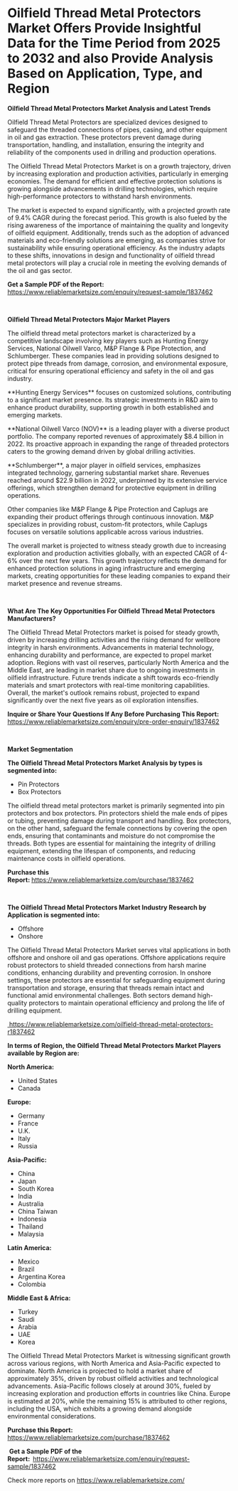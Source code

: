 <p><h1>Oilfield Thread Metal Protectors Market Offers Provide Insightful Data for the Time Period from 2025 to 2032 and also Provide Analysis Based on Application, Type, and Region</h1></p><p><strong>Oilfield Thread Metal Protectors Market Analysis and Latest Trends</strong></p>
<p><p>Oilfield Thread Metal Protectors are specialized devices designed to safeguard the threaded connections of pipes, casing, and other equipment in oil and gas extraction. These protectors prevent damage during transportation, handling, and installation, ensuring the integrity and reliability of the components used in drilling and production operations. </p><p>The Oilfield Thread Metal Protectors Market is on a growth trajectory, driven by increasing exploration and production activities, particularly in emerging economies. The demand for efficient and effective protection solutions is growing alongside advancements in drilling technologies, which require high-performance protectors to withstand harsh environments. </p><p>The market is expected to expand significantly, with a projected growth rate of 9.4% CAGR during the forecast period. This growth is also fueled by the rising awareness of the importance of maintaining the quality and longevity of oilfield equipment. Additionally, trends such as the adoption of advanced materials and eco-friendly solutions are emerging, as companies strive for sustainability while ensuring operational efficiency. As the industry adapts to these shifts, innovations in design and functionality of oilfield thread metal protectors will play a crucial role in meeting the evolving demands of the oil and gas sector.</p></p>
<p><strong>Get a Sample PDF of the Report:&nbsp;</strong> <a href="https://www.reliablemarketsize.com/enquiry/request-sample/1837462?utm_campaign=3536&utm_medium=2&utm_source=Github&utm_content=ia&utm_term=12042025&utm_id=oilfield-thread-metal-protectors">https://www.reliablemarketsize.com/enquiry/request-sample/1837462</a></p>
<p>&nbsp;</p>
<p><strong>Oilfield Thread Metal Protectors Major Market Players</strong></p>
<p><p>The oilfield thread metal protectors market is characterized by a competitive landscape involving key players such as Hunting Energy Services, National Oilwell Varco, M&P Flange & Pipe Protection, and Schlumberger. These companies lead in providing solutions designed to protect pipe threads from damage, corrosion, and environmental exposure, critical for ensuring operational efficiency and safety in the oil and gas industry.</p><p>**Hunting Energy Services** focuses on customized solutions, contributing to a significant market presence. Its strategic investments in R&D aim to enhance product durability, supporting growth in both established and emerging markets.</p><p>**National Oilwell Varco (NOV)** is a leading player with a diverse product portfolio. The company reported revenues of approximately $8.4 billion in 2022. Its proactive approach in expanding the range of threaded protectors caters to the growing demand driven by global drilling activities.</p><p>**Schlumberger**, a major player in oilfield services, emphasizes integrated technology, garnering substantial market share. Revenues reached around $22.9 billion in 2022, underpinned by its extensive service offerings, which strengthen demand for protective equipment in drilling operations.</p><p>Other companies like M&P Flange & Pipe Protection and Caplugs are expanding their product offerings through continuous innovation. M&P specializes in providing robust, custom-fit protectors, while Caplugs focuses on versatile solutions applicable across various industries.</p><p>The overall market is projected to witness steady growth due to increasing exploration and production activities globally, with an expected CAGR of 4-6% over the next few years. This growth trajectory reflects the demand for enhanced protection solutions in aging infrastructure and emerging markets, creating opportunities for these leading companies to expand their market presence and revenue streams.</p></p>
<p>&nbsp;</p>
<p><strong>What Are The Key Opportunities For Oilfield Thread Metal Protectors Manufacturers?</strong></p>
<p><p>The Oilfield Thread Metal Protectors market is poised for steady growth, driven by increasing drilling activities and the rising demand for wellbore integrity in harsh environments. Advancements in material technology, enhancing durability and performance, are expected to propel market adoption. Regions with vast oil reserves, particularly North America and the Middle East, are leading in market share due to ongoing investments in oilfield infrastructure. Future trends indicate a shift towards eco-friendly materials and smart protectors with real-time monitoring capabilities. Overall, the market's outlook remains robust, projected to expand significantly over the next five years as oil exploration intensifies.</p></p>
<p><strong>Inquire or Share Your Questions If Any Before Purchasing This Report:</strong> <a href="https://www.reliablemarketsize.com/enquiry/pre-order-enquiry/1837462?utm_campaign=3536&utm_medium=2&utm_source=Github&utm_content=ia&utm_term=12042025&utm_id=oilfield-thread-metal-protectors">https://www.reliablemarketsize.com/enquiry/pre-order-enquiry/1837462</a></p>
<p>&nbsp;</p>
<p><strong>Market Segmentation</strong></p>
<p><strong>The Oilfield Thread Metal Protectors Market Analysis by types is segmented into:</strong></p>
<p><ul><li>Pin Protectors</li><li>Box Protectors</li></ul></p>
<p><p>The oilfield thread metal protectors market is primarily segmented into pin protectors and box protectors. Pin protectors shield the male ends of pipes or tubing, preventing damage during transport and handling. Box protectors, on the other hand, safeguard the female connections by covering the open ends, ensuring that contaminants and moisture do not compromise the threads. Both types are essential for maintaining the integrity of drilling equipment, extending the lifespan of components, and reducing maintenance costs in oilfield operations.</p></p>
<p><strong>Purchase this Report:&nbsp;</strong><a href="https://www.reliablemarketsize.com/purchase/1837462?utm_campaign=3536&utm_medium=2&utm_source=Github&utm_content=ia&utm_term=12042025&utm_id=oilfield-thread-metal-protectors">https://www.reliablemarketsize.com/purchase/1837462</a></p>
<p>&nbsp;</p>
<p><strong>The Oilfield Thread Metal Protectors Market Industry Research by Application is segmented into:</strong></p>
<p><ul><li>Offshore</li><li>Onshore</li></ul></p>
<p><p>The Oilfield Thread Metal Protectors Market serves vital applications in both offshore and onshore oil and gas operations. Offshore applications require robust protectors to shield threaded connections from harsh marine conditions, enhancing durability and preventing corrosion. In onshore settings, these protectors are essential for safeguarding equipment during transportation and storage, ensuring that threads remain intact and functional amid environmental challenges. Both sectors demand high-quality protectors to maintain operational efficiency and prolong the life of drilling equipment.</p></p>
<p><a href="https://www.reliablemarketsize.com/oilfield-thread-metal-protectors-r1837462?utm_campaign=3536&utm_medium=2&utm_source=Github&utm_content=ia&utm_term=12042025&utm_id=oilfield-thread-metal-protectors">&nbsp;https://www.reliablemarketsize.com/oilfield-thread-metal-protectors-r1837462</a></p>
<p><strong>In terms of Region, the Oilfield Thread Metal Protectors Market Players available by Region are:</strong></p>
<p>
    <p> <strong> North America: </strong>
        <ul>
            <li>United States</li>
            <li>Canada</li>
        </ul>
        </p> 
    <p> <strong> Europe: </strong>
        <ul>
            <li>Germany</li>
            <li>France</li>
            <li>U.K.</li>
            <li>Italy</li>
            <li>Russia</li>
        </ul>
        </p> 
    <p> <strong> Asia-Pacific: </strong>
        <ul>
            <li>China</li>
            <li>Japan</li>
            <li>South Korea</li>
            <li>India</li>
            <li>Australia</li>
            <li>China Taiwan</li>
            <li>Indonesia</li>
            <li>Thailand</li>
            <li>Malaysia</li>
        </ul>
        </p> 
    <p> <strong> Latin America: </strong>
        <ul>
            <li>Mexico</li>
            <li>Brazil</li>
            <li>Argentina Korea</li>
            <li>Colombia</li>
        </ul>
        </p> 
    <p> <strong> Middle East & Africa: </strong>
        <ul>
            <li>Turkey</li>
            <li>Saudi</li>
            <li>Arabia</li>
            <li>UAE</li>
            <li>Korea</li>
        </ul>
    </p>
    </p>
<p><p>The Oilfield Thread Metal Protectors Market is witnessing significant growth across various regions, with North America and Asia-Pacific expected to dominate. North America is projected to hold a market share of approximately 35%, driven by robust oilfield activities and technological advancements. Asia-Pacific follows closely at around 30%, fueled by increasing exploration and production efforts in countries like China. Europe is estimated at 20%, while the remaining 15% is attributed to other regions, including the USA, which exhibits a growing demand alongside environmental considerations.</p></p>
<p><strong>Purchase this Report: </strong><a href="https://www.reliablemarketsize.com/purchase/1837462?utm_campaign=3536&utm_medium=2&utm_source=Github&utm_content=ia&utm_term=12042025&utm_id=oilfield-thread-metal-protectors">https://www.reliablemarketsize.com/purchase/1837462</a></p>
<p>&nbsp;<strong>Get a Sample PDF of the Report:&nbsp;&nbsp;</strong><a href="https://www.reliablemarketsize.com/enquiry/request-sample/1837462?utm_campaign=3536&utm_medium=2&utm_source=Github&utm_content=ia&utm_term=12042025&utm_id=oilfield-thread-metal-protectors">https://www.reliablemarketsize.com/enquiry/request-sample/1837462</a></p>
<p><strong></strong></p>
<p>Check more reports on <a href="https://www.reliablemarketsize.com/?utm_campaign=3536&utm_medium=2&utm_source=Github&utm_content=ia&utm_term=12042025&utm_id=oilfield-thread-metal-protectors">https://www.reliablemarketsize.com/</a></p>